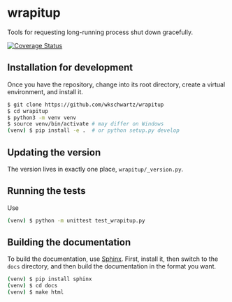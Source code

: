 # wrapitup
Tools for requesting long-running process shut down gracefully.

[![Coverage Status](https://coveralls.io/repos/github/wkschwartz/wrapitup/badge.svg?branch=master)](https://coveralls.io/github/wkschwartz/wrapitup?branch=master)

## Installation for development

Once you have the repository, change into its root directory, create a virtual
environment, and install it.

```bash
$ git clone https://github.com/wkschwartz/wrapitup
$ cd wrapitup
$ python3 -m venv venv
$ source venv/bin/activate # may differ on Windows
(venv) $ pip install -e .  # or python setup.py develop
```

## Updating the version

The version lives in exactly one place, `wrapitup/_version.py`.

## Running the tests

Use
```bash
(venv) $ python -m unittest test_wrapitup.py
```

## Building the documentation

To build the documentation, use [Sphinx](http://www.sphinx-doc.org).
First, install it, then switch to the `docs` directory, and then build the
documentation in the format you want.
```bash
(venv) $ pip install sphinx
(venv) $ cd docs
(venv) $ make html
```
